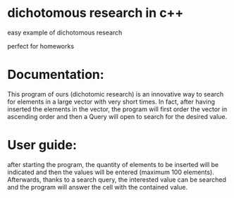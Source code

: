 #  dichotomous research in c++

easy example of dichotomous research

perfect for homeworks

# Documentation:

This program of ours (dichotomic research) is an innovative way to search for elements in a large vector with very short times.
In fact, after having inserted the elements in the vector, the program will first order the vector in ascending order and then a Query will open to search for the desired value.


# User guide:
after starting the program, the quantity of elements to be inserted will be indicated and then the values ​​will be entered (maximum 100 elements).
Afterwards, thanks to a search query, the interested value can be searched and the program will answer the cell with the contained value.
